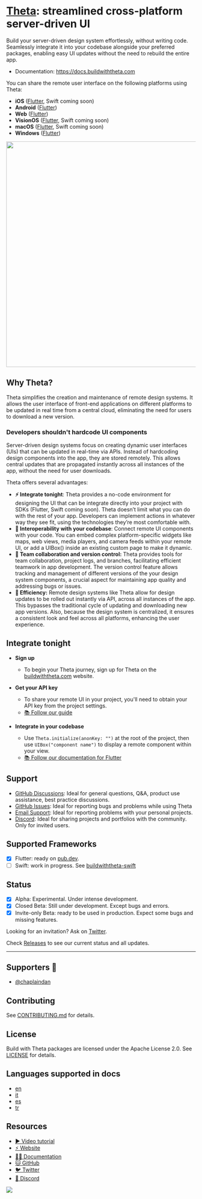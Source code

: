 # [Theta](https://buildwiththeta.com): streamlined cross-platform server-driven UI

Build your server-driven design system effortlessly, without writing code. Seamlessly integrate it into your codebase alongside your preferred packages, enabling easy UI updates without the need to rebuild the entire app.

- Documentation: https://docs.buildwiththeta.com

You can share the remote user interface on the following platforms using Theta:

- **iOS** ([Flutter](https://pub.dev/packages/theta), Swift coming soon)
- **Android** ([Flutter](https://pub.dev/packages/theta))
- **Web** ([Flutter](https://pub.dev/packages/theta))
- **VisionOS** ([Flutter](https://pub.dev/packages/theta), Swift coming soon)
- **macOS** ([Flutter](https://pub.dev/packages/theta), Swift coming soon)
- **Windows** ([Flutter](https://pub.dev/packages/theta))

<img width="600px" src="https://github.com/buildwiththeta/buildwiththeta/assets/49411143/c2594691-69a9-45c5-94f7-ea1d808d63bc" />

## Why Theta?

Theta simplifies the creation and maintenance of remote design systems. It allows the user interface of front-end applications on different platforms to be updated in real time from a central cloud, eliminating the need for users to download a new version. 

### Developers shouldn't hardcode UI components

Server-driven design systems focus on creating dynamic user interfaces (UIs) that can be updated in real-time via APIs. Instead of hardcoding design components into the app, they are stored remotely. This allows central updates that are propagated instantly across all instances of the app, without the need for user downloads.

Theta offers several advantages:
- **⚡️ Integrate tonight**: Theta provides a no-code environment for designing the UI that can be integrate directly into your project with SDKs (Flutter, Swift coming soon). Theta doesn’t limit what you can do with the rest of your app. Developers can implement actions in whatever way they see fit, using the technologies they’re most comfortable with.
- **🔀 Interoperability with your codebase**: Connect remote UI components with your code. You can embed complex platform-specific widgets like maps, web views, media players, and camera feeds within your remote UI, or add a UIBox() inside an existing custom page to make it dynamic.
- **🧋 Team collaboration and version control:** Theta provides tools for team collaboration, project logs, and branches, facilitating efficient teamwork in app development. The version control feature allows tracking and management of different versions of the your design system components, a crucial aspect for maintaining app quality and addressing bugs or issues.
- **💫 Efficiency:** Remote design systems like Theta allow for design updates to be rolled out instantly via API, across all instances of the app. This bypasses the traditional cycle of updating and downloading new app versions. Also, because the design system is centralized, it ensures a consistent look and feel across all platforms, enhancing the user experience.

## Integrate tonight

- **Sign up**
    - To begin your Theta journey, sign up for Theta on the [buildwiththeta.com](https://buildwiththeta.com) website.

- **Get your API key**
  - To share your remote UI in your project, you'll need to obtain your API key from the project settings.
  - [📚 Follow our guide](https://docs.buildwiththeta.com/en/studio/get_project_api)

- **Integrate in your codebase**
  - Use `Theta.initialize(anonKey: "")` at the root of the project, then use `UIBox("component name")` to display a remote component within your view.
  - [📚 Follow our documentation for Flutter](https://pub.dev/packages/theta)

## Support
- [GitHub Discussions](https://github.com/buildwiththeta/buildwiththeta/discussions): Ideal for general questions, Q&A, product use assistance, best practice discussions.
- [GitHub Issues](https://github.com/buildwiththeta/buildwiththeta/issues): Ideal for reporting bugs and problems while using Theta
- [Email Support](mailto:support@buildwiththeta.com): Ideal for reporting problems with your personal projects.
- [Discord](https://discord.gg/xNgDkZ2g6w): Ideal for sharing projects and portfolios with the community. Only for invited users.

## Supported Frameworks
- [x] Flutter: ready on [pub.dev](https://pub.dev/packages/theta).
- [ ] Swift: work in progress. See [buildwiththeta-swift](https://github.com/buildwiththeta/buildwiththeta-swift)

## Status
- [x] Alpha: Experimental. Under intense development.
- [x] Closed Beta: Still under development. Except bugs and errors.
- [x] Invite-only Beta: ready to be used in production. Expect some bugs and missing features.

Looking for an invitation? Ask on [Twitter](https://twitter.com/intent/tweet?text=Hey,%20I%27m%20looking%20for%20an%20invitation%20code%20for%20@buildwiththeta,%20can%20anyone%20help%20me%20please?%20).

Check [Releases](https://github.com/buildwiththeta/buildwiththeta/releases) to see our current status and all updates.

---

## Supporters 💙

- [@chaplaindan](https://github.com/chaplaindan)

## Contributing

See [CONTRIBUTING.md](https://github.com/buildwiththeta/buildwiththeta/blob/main/CONTRIBUTING.md) for details.

## License

Build with Theta packages are licensed under the Apache License 2.0. See [LICENSE](https://github.com/buildwiththeta/buildwiththeta/blob/main/LICENSE) for details.

## Languages supported in docs

- [en](https://docs.page/buildwiththeta/buildwiththeta/en)
- [it](https://docs.page/buildwiththeta/buildwiththeta/it)
- [es](https://docs.page/buildwiththeta/buildwiththeta/es)
- [tr](https://docs.page/buildwiththeta/buildwiththeta/tr)

## Resources

- [▶️ Video tutorial](https://www.youtube.com/watch?v=oFed0NIqBZI)
- [⚡️ Website](https://buildwiththeta.com)
- [🧑‍🏫 Documentation](https://docs.page/buildwiththeta/buildwiththeta/)
- [🐱 GitHub](https://github.com/buildwiththeta/buildwiththeta)
- [🐦 Twitter](https://twitter.com/buildwiththeta)
- [👾 Discord](https://discord.gg/xNgDkZ2g6w)

![](https://fftefqqvfkkewuokofds.supabase.co/storage/v1/object/public/theta-assets/covers/banner-email-min.png)

